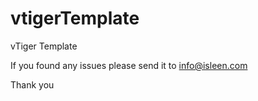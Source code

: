 # vtigerTemplate
vTiger Template

If you found any issues please send it to info@isleen.com

Thank you
